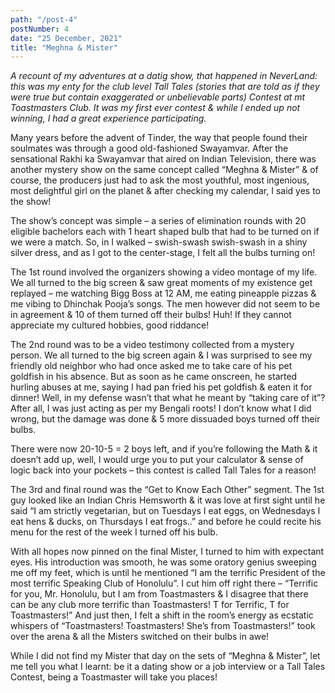 ```yaml
---
path: "/post-4"
postNumber: 4
date: "25 December, 2021"
title: "Meghna & Mister"
---
```


*A recount of my adventures at a datig show, that happened in NeverLand: this was my enty for the club level Tall Tales (stories that are told as if they were true but contain exaggerated or unbelievable parts) Contest at mt Toastmasters Club. It was my first ever contest & while I ended up not winning, I had a great experience participating.*


Many years before the advent of Tinder, the way that people found their soulmates was through a good old-fashioned Swayamvar. After the sensational Rakhi ka Swayamvar that aired on Indian Television, there was another mystery show on the same concept called “Meghna & Mister” & of course, the producers just had to ask the most youthful, most ingenious, most delightful girl on the planet & after checking my calendar, I said yes to the show!

The show’s concept was simple – a series of elimination rounds with 20 eligible bachelors each with 1 heart shaped bulb that had to be turned on if we were a match. So, in I walked – swish-swash swish-swash in a shiny silver dress, and as I got to the center-stage, I felt all the bulbs turning on! 

The 1st round involved the organizers showing a video montage of my life. We all turned to the big screen & saw great moments of my existence get replayed – me watching Bigg Boss at 12 AM, me eating pineapple pizzas & me vibing to Dhinchak Pooja’s songs. The men however did not seem to be in agreement & 10 of them turned off their bulbs! Huh! If they cannot appreciate my cultured hobbies, good riddance!

The 2nd round was to be a video testimony collected from a mystery person. We all turned to the big screen again & I was surprised to see my friendly old neighbor who had once asked me to take care of his pet goldfish in his absence. But as soon as he came onscreen, he started hurling abuses at me, saying I had pan fried his pet goldfish & eaten it for dinner! Well, in my defense wasn’t that what he meant by “taking care of it”? After all, I was just acting as per my Bengali roots! I don’t know what I did wrong, but the damage was done & 5 more dissuaded boys turned off their bulbs.

There were now 20-10-5 = 2 boys left, and if you’re following the Math & it doesn’t add up, well, I would urge you to put your calculator & sense of logic back into your pockets – this contest is called Tall Tales for a reason!

The 3rd and final round was the “Get to Know Each Other” segment. The 1st guy looked like an Indian Chris Hemsworth & it was love at first sight until he said “I am strictly vegetarian, but on Tuesdays I eat eggs, on Wednesdays I eat hens & ducks, on Thursdays I eat frogs..” and before he could recite his menu for the rest of the week I turned off his bulb.

With all hopes now pinned on the final Mister, I turned to him with expectant eyes. His introduction was smooth, he was some oratory genius sweeping me off my feet, which is until he mentioned “I am the terrific President of the most terrific Speaking Club of Honolulu”. I cut him off right there – “Terrific for you, Mr. Honolulu, but I am from Toastmasters & I disagree that there can be any club more terrific than Toastmasters! T for Terrific, T for Toastmasters!” And just then, I felt a shift in the room’s energy as ecstatic whispers of “Toastmasters! Toastmasters! She’s from Toastmasters!” took over the arena & all the Misters switched on their bulbs in awe! 

While I did not find my Mister that day on the sets of “Meghna & Mister”, let me tell you what I learnt: be it a dating show or a job interview or a Tall Tales Contest, being a Toastmaster will take you places!
